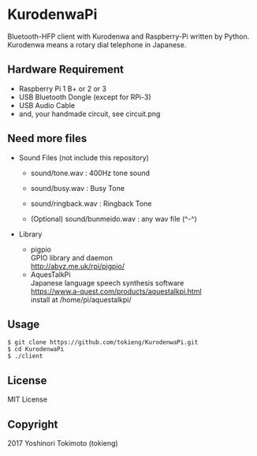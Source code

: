 # KurodenwaPi
Bluetooth-HFP client with Kurodenwa and Raspberry-Pi written by Python. Kurodenwa means a rotary dial telephone in Japanese.  

## Hardware Requirement
* Raspberry Pi 1 B+ or 2 or 3
* USB Bluetooth Dongle (except for RPi-3)
* USB Audio Cable
* and, your handmade circuit, see circuit.png

## Need more files
* Sound Files (not include this repository)
  * sound/tone.wav     : 400Hz tone sound
  * sound/busy.wav     : Busy Tone
  * sound/ringback.wav : Ringback Tone

  * (Optional)
  sound/bunmeido.wav   : any wav file (^-^)

* Library
  * pigpio  
    GPIO library and daemon  
    http://abyz.me.uk/rpi/pigpio/  
  * AquesTalkPi  
    Japanese language speech synthesis software  
    https://www.a-quest.com/products/aquestalkpi.html  
    install at /home/pi/aquestalkpi/  

## Usage
`$ git clone https://github.com/tokieng/KurodenwaPi.git`  
`$ cd KurodenwaPi`  
`$ ./client`

## License
MIT License

## Copyright
2017 Yoshinori Tokimoto (tokieng)

